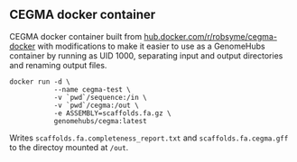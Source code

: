 ## CEGMA docker container

CEGMA docker container built from [hub.docker.com/r/robsyme/cegma-docker](https://hub.docker.com/r/robsyme/cegma-docker/)
with modifications to make it easier to use as a GenomeHubs container by running as UID 1000, separating input and output 
directories and renaming output files.

```
docker run -d \
           --name cegma-test \
           -v `pwd`/sequence:/in \
           -v `pwd`/cegma:/out \
           -e ASSEMBLY=scaffolds.fa.gz \
           genomehubs/cegma:latest
```

Writes `scaffolds.fa.completeness_report.txt` and `scaffolds.fa.cegma.gff` to the directoy mounted at `/out`.
